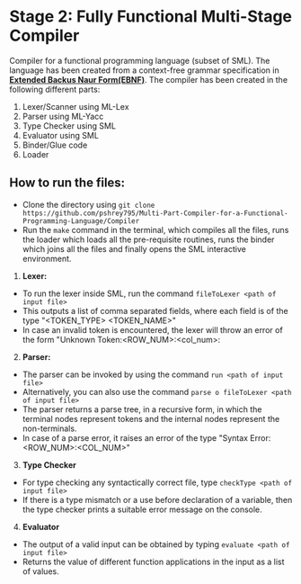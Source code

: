 Stage 2: Fully Functional Multi-Stage Compiler
===

Compiler for a functional programming language (subset of SML). The language has been created from a context-free grammar specification in [**Extended Backus Naur Form(EBNF)**](https://github.com/pshrey795/Multi-Part-Compiler-for-a-Functional-Programming-Language/tree/master/Compiler/EBNF.txt). The compiler has been created in the following different parts:

1. Lexer/Scanner using ML-Lex
2. Parser using ML-Yacc
3. Type Checker using SML
4. Evaluator using SML
5. Binder/Glue code
6. Loader

How to run the files:
---

* Clone the directory using `git clone  https://github.com/pshrey795/Multi-Part-Compiler-for-a-Functional-Programming-Language/Compiler`
* Run the `make` command in the terminal, which compiles all the files, runs the loader which loads all the pre-requisite routines, runs the binder which joins all the files and finally opens the SML interactive environment. 

1. **Lexer:**
 * To run the lexer inside SML, run the command `fileToLexer <path of input file>`
 * This outputs a list of comma separated fields, where each field is of the type "<TOKEN_TYPE> <TOKEN_NAME>"
 * In case an invalid token is encountered, the lexer will throw an error of the form "Unknown Token:<ROW_NUM>:<col_num>:<token>

2. **Parser:**
 * The parser can be invoked by using the command `run <path of input file>`
 * Alternatively, you can also use the command `parse o fileToLexer <path of input file>`
 * The parser returns a parse tree, in a recursive form,  in which the terminal nodes represent tokens and the internal nodes represent the non-terminals.
 * In case of a parse error, it raises an error of the type "Syntax Error:<ROW_NUM>:<COL_NUM>"

3. **Type Checker**
 * For type checking any syntactically correct file, type `checkType <path of input file>`
 * If there is a type mismatch or a use before declaration of a variable, then the type checker prints a suitable error message on the console.

4. **Evaluator**
 * The output of a valid input can be obtained by typing `evaluate <path of input file>`
 * Returns the value of different function applications in the input as a list of values.